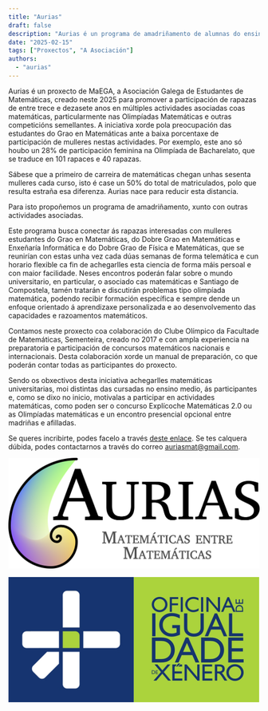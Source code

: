 ```yaml
---
title: "Aurias"
draft: false
description: "Aurias é un programa de amadriñamento de alumnas do ensino medio (ESO e Bacharelato) por estudantes do grao en Matemáticas (e os dobres graos con Informática e Física)."
date: "2025-02-15"
tags: ["Proxectos", "A Asociación"]
authors:
  - "aurias"
---
```


Aurias é un proxecto de MaEGA, a Asociación Galega de Estudantes de Matemáticas, creado neste 2025 para promover a participación de rapazas de entre trece e dezasete anos en múltiples actividades asociadas coas matemáticas, particularmente nas Olimpíadas Matemáticas e outras competicións semellantes. A iniciativa xorde pola preocupación das estudantes do Grao en Matemáticas ante a baixa porcentaxe de participación de mulleres nestas actividades. Por exemplo, este ano só houbo un 28% de participación feminina na Olimpíada de Bacharelato, que se traduce en 101 rapaces e 40 rapazas.

Sábese que a primeiro de carreira de matemáticas chegan unhas sesenta mulleres cada curso, isto é case un 50% do total de matriculados, polo que resulta estraña esa diferenza. Aurias nace para reducir esta distancia.

Para isto propoñemos un programa de amadriñamento, xunto con outras actividades asociadas.

Este programa busca conectar ás rapazas interesadas con mulleres estudantes do Grao en Matemáticas, do Dobre Grao en Matemáticas e Enxeñaría Informática e do Dobre Grao de Física e Matemáticas, que se reunirían con estas unha vez cada dúas semanas de forma telemática e cun horario flexible ca fin de achegarlles esta ciencia de forma máis persoal e con maior facilidade. Neses encontros poderán falar sobre o mundo universitario, en particular, o asociado cas matemáticas e Santiago de Compostela, tamén tratarán e discutirán problemas tipo olimpíada matemática, podendo recibir formación específica e sempre dende un enfoque orientado á aprendizaxe personalizada e ao desenvolvemento das capacidades e razoamentos matemáticos.

Contamos neste proxecto coa colaboración do Clube Olímpico da Facultade de Matemáticas, Sementeira, creado no 2017 e con ampla experiencia na preparatoria e participación de concursos matemáticos nacionais e internacionais. Desta colaboración xorde un manual de preparación, co que poderán contar todas as participantes do proxecto.

Sendo os obxectivos desta iniciativa achegarlles matemáticas universitarias, moi distintas das cursadas no ensino medio, ás participantes e, como se dixo no inicio, motivalas a participar en actividades matemáticas, como poden ser o concurso Explícoche Matemáticas 2.0 ou as Olimpíadas matemáticas e un encontro presencial opcional entre madriñas e afilladas.

Se queres incribirte, podes facelo a través [deste enlace](https://docs.google.com/forms/d/e/1FAIpQLScOJ_JILc9EY3Qj1GpqrBKo6_lyrdaceS93p0RzgGk0lKLMwA/viewform). Se tes calquera dúbida, podes contactarnos a través do correo auriasmat@gmail.com.




![Logo de Aurias](featured.png)

<img src="logo_oix.png" alt="Logo da OIX" width="1000"/>

